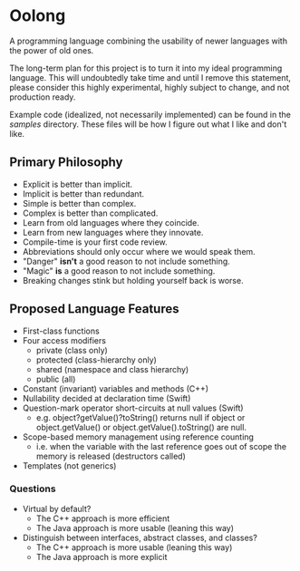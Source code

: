 # Oolong
A programming language combining the usability of newer languages with the power
of old ones.

The long-term plan for this project is to turn it into my ideal programming
language.  This will undoubtedly take time and until I remove this statement,
please consider this highly experimental, highly subject to change, and not
production ready.

Example code (idealized, not necessarily implemented) can be found in the
*samples* directory.  These files will be how I figure out what I like and don't
like.

## Primary Philosophy
 - Explicit is better than implicit.
 - Implicit is better than redundant.
 - Simple is better than complex.
 - Complex is better than complicated.
 - Learn from old languages where they coincide.
 - Learn from new languages where they innovate.
 - Compile-time is your first code review.
 - Abbreviations should only occur where we would speak them.
 - "Danger" **isn't** a good reason to not include something.
 - "Magic" **is** a good reason to not include something.
 - Breaking changes stink but holding yourself back is worse.

## Proposed Language Features
 - First-class functions
 - Four access modifiers
   - private (class only)
   - protected (class-hierarchy only)
   - shared (namespace and class hierarchy)
   - public (all)
 - Constant (invariant) variables and methods (C++)
 - Nullability decided at declaration time (Swift)
 - Question-mark operator short-circuits at null values (Swift)
   - e.g. object?getValue()?toString() returns null if object or
       object.getValue() or object.getValue().toString() are null.
 - Scope-based memory management using reference counting
   - i.e. when the variable with the last reference goes out of scope
       the memory is released (destructors called)
 - Templates (not generics)

### Questions
 - Virtual by default?
   - The C++ approach is more efficient
   - The Java approach is more usable (leaning this way)
 - Distinguish between interfaces, abstract classes, and classes?
   - The C++ approach is more usable (leaning this way)
   - The Java approach is more explicit

